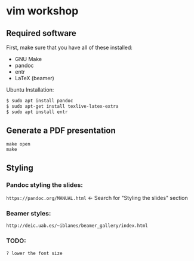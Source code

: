 # vim workshop

## Required software

First, make sure that you have all of these installed:

- GNU Make
- pandoc
- entr
- LaTeX (beamer)

Ubuntu Installation:
```bash
$ sudo apt install pandoc
$ sudo apt-get install texlive-latex-extra
$ sudo apt install entr
```

## Generate a PDF presentation

```
make open
make
```

## Styling

### Pandoc styling the slides:
`https://pandoc.org/MANUAL.html` <- Search for "Styling the slides" section

### Beamer styles:
`http://deic.uab.es/~iblanes/beamer_gallery/index.html`

### TODO: 
```
? lower the font size
```

